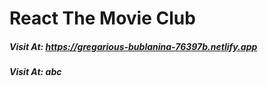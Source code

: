 # React The Movie Club

##### Visit At: https://gregarious-bublanina-76397b.netlify.app

##### Visit At: abc

